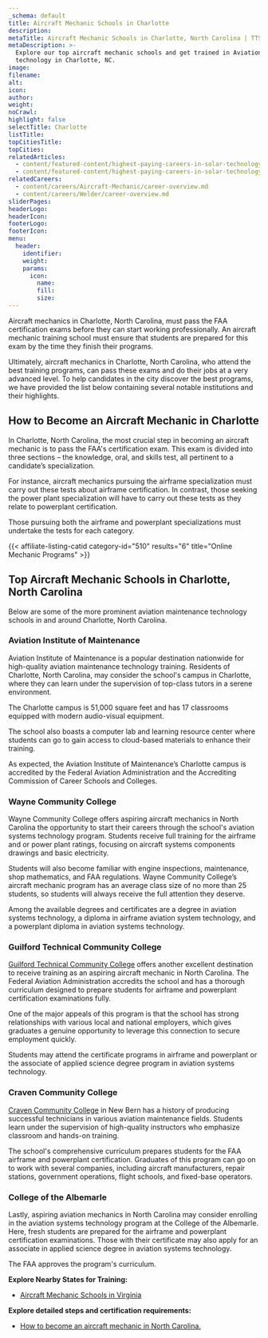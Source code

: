 ```yaml
---
_schema: default
title: Aircraft Mechanic Schools in Charlotte
description:
metaTitle: Aircraft Mechanic Schools in Charlotte, North Carolina | TTS
metaDescription: >-
  Explore our top aircraft mechanic schools and get trained in Aviation Mechanic
  technology in Charlotte, NC.
image:
filename:
alt:
icon:
author:
weight:
noCrawl:
highlight: false
selectTitle: Charlotte
listTitle:
topCitiesTitle:
topCities:
relatedArticles:
  - content/featured-content/highest-paying-careers-in-solar-technology.md
  - content/featured-content/highest-paying-careers-in-solar-technology.md
relatedCareers:
  - content/careers/Aircraft-Mechanic/career-overview.md
  - content/careers/Welder/career-overview.md
sliderPages:
headerLogo:
headerIcon:
footerLogo:
footerIcon:
menu:
  header:
    identifier:
    weight:
    params:
      icon:
        name:
        fill:
        size:
---
```

Aircraft mechanics in Charlotte, North Carolina, must pass the FAA certification exams before they can start working professionally. An aircraft mechanic training school must ensure that students are prepared for this exam by the time they finish their programs.

Ultimately, aircraft mechanics in Charlotte, North Carolina, who attend the best training programs, can pass these exams and do their jobs at a very advanced level. To help candidates in the city discover the best programs, we have provided the list below containing several notable institutions and their highlights.

## **How to Become an Aircraft Mechanic in Charlotte**

In Charlotte, North Carolina, the most crucial step in becoming an aircraft mechanic is to pass the FAA's certification exam. This exam is divided into three sections – the knowledge, oral, and skills test, all pertinent to a candidate’s specialization.

For instance, aircraft mechanics pursuing the airframe specialization must carry out these tests about airframe certification. In contrast, those seeking the power plant specialization will have to carry out these tests as they relate to powerplant certification.

Those pursuing both the airframe and powerplant specializations must undertake the tests for each category.

{{< affiliate-listing-catid category-id="510" results="6" title="Online Mechanic Programs" >}}

## **Top Aircraft Mechanic Schools in Charlotte, North Carolina**

Below are some of the more prominent aviation maintenance technology schools in and around Charlotte, North Carolina.

### **Aviation Institute of Maintenance**

Aviation Institute of Maintenance is a popular destination nationwide for high-quality aviation maintenance technology training. Residents of Charlotte, North Carolina, may consider the school's campus in Charlotte, where they can learn under the supervision of top-class tutors in a serene environment.

The Charlotte campus is 51,000 square feet and has 17 classrooms equipped with modern audio-visual equipment.

The school also boasts a computer lab and learning resource center where students can go to gain access to cloud-based materials to enhance their training.

As expected, the Aviation Institute of Maintenance’s Charlotte campus is accredited by the Federal Aviation Administration and the Accrediting Commission of Career Schools and Colleges.

### Wayne Community College

Wayne Community College offers aspiring aircraft mechanics in North Carolina the opportunity to start their careers through the school's aviation systems technology program. Students receive full training for the airframe and or power plant ratings, focusing on aircraft systems components drawings and basic electricity.

Students will also become familiar with engine inspections, maintenance, shop mathematics, and FAA regulations. Wayne Community College’s aircraft mechanic program has an average class size of no more than 25 students, so students will always receive the full attention they deserve.

Among the available degrees and certificates are a degree in aviation systems technology, a diploma in airframe aviation system technology, and a powerplant diploma in aviation systems technology.

### Guilford Technical Community College

[Guilford Technical Community College](https://www.gtcc.edu/) offers another excellent destination to receive training as an aspiring aircraft mechanic in North Carolina. The Federal Aviation Administration accredits the school and has a thorough curriculum designed to prepare students for airframe and powerplant certification examinations fully.

One of the major appeals of this program is that the school has strong relationships with various local and national employers, which gives graduates a genuine opportunity to leverage this connection to secure employment quickly.

Students may attend the certificate programs in airframe and powerplant or the associate of applied science degree program in aviation systems technology.

### Craven Community College

[Craven Community College](https://cravencc.edu/) in New Bern has a history of producing successful technicians in various aviation maintenance fields. Students learn under the supervision of high-quality instructors who emphasize classroom and hands-on training.

The school's comprehensive curriculum prepares students for the FAA airframe and powerplant certification. Graduates of this program can go on to work with several companies, including aircraft manufacturers, repair stations, government operations, flight schools, and fixed-base operators.

### College of the Albemarle

Lastly, aspiring aviation mechanics in North Carolina may consider enrolling in the aviation systems technology program at the College of the Albemarle. Here, fresh students are prepared for the airframe and powerplant certification examinations. Those with their certificate may also apply for an associate in applied science degree in aviation systems technology.

The FAA approves the program's curriculum.

**Explore Nearby States for Training:**

* [Aircraft Mechanic Schools in Virginia](https://toptradeschools.com/near-you/aircraft-mechanic/virginia/)

**Explore detailed steps and certification requirements:**

* [How to become an aircraft mechanic in North Carolina.](https://toptradeschools.com/near-you/aircraft-mechanic/north-carolina/)